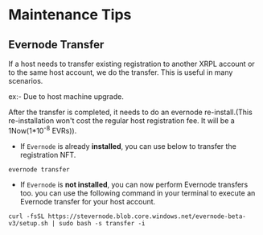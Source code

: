 # Maintenance Tips

## Evernode Transfer

If a host needs to transfer existing registration to another XRPL account or to the same host account, we do the transfer. This is useful in many scenarios.

ex:- Due to host machine upgrade.

After the transfer is completed, it needs to do an evernode re-install.(This re-installation won't cost the regular host registration fee. It will be a 1Now(1*10<sup>-8</sup> EVRs)).

- If `Evernode` is already **installed**, you can use below to transfer the registration NFT.

 ```
 evernode transfer
 ```

- If `Evernode` is **not installed**, you can now perform Evernode transfers too. you can use the following command in your terminal to execute an Evernode transfer for your host account.

 ```
 curl -fsSL https://stevernode.blob.core.windows.net/evernode-beta-v3/setup.sh | sudo bash -s transfer -i
 ```